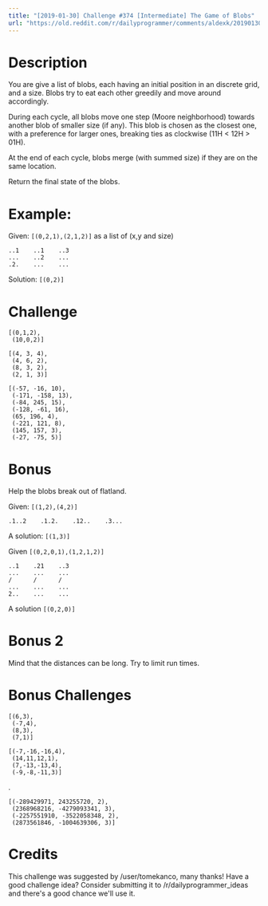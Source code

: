 ```yaml
---
title: "[2019-01-30] Challenge #374 [Intermediate] The Game of Blobs"
url: "https://old.reddit.com/r/dailyprogrammer/comments/aldexk/20190130_challenge_374_intermediate_the_game_of/"
---
```


# Description

You are give a list of blobs, each having an initial position in an discrete grid, and a size. Blobs try to eat each other greedily and move around accordingly. 

During each cycle, all blobs move one step (Moore neighborhood) towards another blob of smaller size (if any). This blob is chosen as the closest one, with a preference for larger ones, breaking ties as clockwise (11H < 12H > 01H). 

At the end of each cycle, blobs merge (with summed size) if they are on the same location.

Return the final state of the blobs.

# Example:

Given: `[(0,2,1),(2,1,2)]` as a list of (x,y and size)

    ..1    ..1    ..3
    ...    ..2    ...
    .2.    ...    ...

Solution: `[(0,2)]`

# Challenge 

    [(0,1,2),
     (10,0,2)]

    [(4, 3, 4), 
     (4, 6, 2), 
     (8, 3, 2), 
     (2, 1, 3)]

    [(-57, -16, 10),
     (-171, -158, 13),
     (-84, 245, 15),
     (-128, -61, 16),
     (65, 196, 4),
     (-221, 121, 8),
     (145, 157, 3),
     (-27, -75, 5)]

# Bonus

Help the blobs break out of flatland. 

Given: `[(1,2),(4,2)]`

    .1..2    .1.2.    .12..    .3...

A solution: `[(1,3)]`

Given `[(0,2,0,1),(1,2,1,2)]`

    ..1    .21    ..3
    ...    ...    ...
    /      /      /
    ...    ...    ...
    2..    ...    ...

A solution `[(0,2,0)]`

# Bonus 2

Mind that the distances can be long. Try to limit run times.

# Bonus Challenges

    [(6,3), 
     (-7,4), 
     (8,3), 
     (7,1)]

    [(-7,-16,-16,4),
     (14,11,12,1),
     (7,-13,-13,4),
     (-9,-8,-11,3)]

.

    [(-289429971, 243255720, 2),
     (2368968216, -4279093341, 3),
     (-2257551910, -3522058348, 2),
     (2873561846, -1004639306, 3)]
	 
# Credits

This challenge was suggested by /user/tomekanco, many thanks! Have a good challenge idea? Consider submitting it to /r/dailyprogrammer_ideas and there's a good chance we'll use it. 